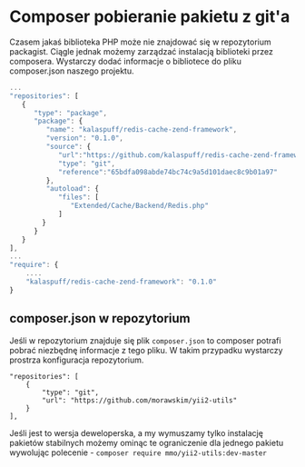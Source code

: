 Composer pobieranie pakietu z git'a
===================================

Czasem jakaś biblioteka PHP może nie znajdować się w repozytorium packagist. Ciągle jednak możemy zarządzać instalacją biblioteki przez composera. Wystarczy dodać informacje o bibliotece do pliku composer.json naszego projektu.

``` javascript
...
"repositories": [
   {
      "type": "package",
      "package": {
         "name": "kalaspuff/redis-cache-zend-framework",
         "version": "0.1.0",
         "source": {
            "url":"https://github.com/kalaspuff/redis-cache-zend-framework.git",
            "type": "git",
            "reference":"65bdfa098abde74bc74c9a5d101daec8c9b01a97"
         },
         "autoload": {
            "files": [
               "Extended/Cache/Backend/Redis.php"
            ]
        }
      }
   }
],
...
"require": {
    ....
    "kalaspuff/redis-cache-zend-framework": "0.1.0"
}
```

## composer.json w repozytorium

Jeśli w repozytorium znajduje się plik `composer.json` to composer potrafi pobrać niezbędnę informacje z tego pliku.
W takim przypadku wystarczy prostrza konfiguracja repozytorium.
```
"repositories": [
    {
        "type": "git",
        "url": "https://github.com/morawskim/yii2-utils"
    }
],
```
Jeśli jest to wersja deweloperska, a my wymuszamy tylko instalację pakietów stabilnych możemy ominąc te ograniczenie dla jednego pakietu wywolując polecenie - `composer require mmo/yii2-utils:dev-master`

